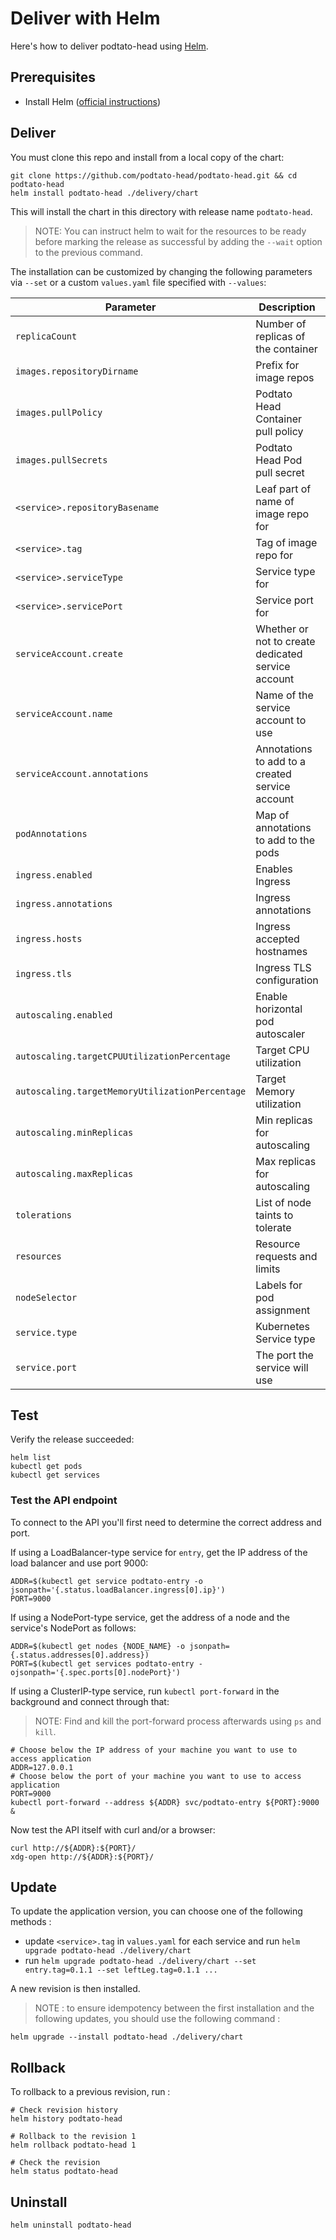 # Deliver with Helm

Here's how to deliver podtato-head using [Helm](https://helm.sh).

## Prerequisites

- Install Helm ([official instructions](https://helm.sh/docs/intro/install/))

## Deliver

You must clone this repo and install from a local copy of the chart:

```
git clone https://github.com/podtato-head/podtato-head.git && cd podtato-head
helm install podtato-head ./delivery/chart
```

This will install the chart in this directory with release name `podtato-head`.

> NOTE: You can instruct helm to wait for the resources to be ready before
marking the release as successful by adding the `--wait` option to the previous
command.

The installation can be customized by changing the following parameters via
`--set` or a custom `values.yaml` file specified with `--values`:

| Parameter                       | Description                                                     | Default                      |
| ------------------------------- | ----------------------------------------------------------------| -----------------------------|
| `replicaCount`                  | Number of replicas of the container                             | `1`                          |
| `images.repositoryDirname`      | Prefix for image repos                                          | `ghcr.io/podtato-head`       |
| `images.pullPolicy`             | Podtato Head Container pull policy                              | `IfNotPresent`               |
| `images.pullSecrets`            | Podtato Head Pod pull secret                                    | ``                           |
| `<service>.repositoryBasename`  | Leaf part of name of image repo for <service>                   | `entry`, `hat`, etc.         |
| `<service>.tag`                 | Tag of image repo for <service>                                 | `0.1.0`                      |
| `<service>.serviceType`         | Service type for <service>                                      | `LoadBalancer` for main      |
| `<service>.servicePort`         | Service port for <service>                                      | `9000`-`9005`                |
| `serviceAccount.create`         | Whether or not to create dedicated service account              | `true`                       |
| `serviceAccount.name`           | Name of the service account to use                              | `default`                    |
| `serviceAccount.annotations`    | Annotations to add to a created service account                 | `{}`                         |
| `podAnnotations`                | Map of annotations to add to the pods                           | `{}`                         |
| `ingress.enabled`               | Enables Ingress                                                 | `false`                      |
| `ingress.annotations`           | Ingress annotations                                             | `{}`                         |
| `ingress.hosts`                 | Ingress accepted hostnames                                      | `[]`                         |
| `ingress.tls`                   | Ingress TLS configuration                                       | `[]`                         |
| `autoscaling.enabled`           | Enable horizontal pod autoscaler                                | `false`                      |
| `autoscaling.targetCPUUtilizationPercentage`  | Target CPU utilization                            | `80`                         |
| `autoscaling.targetMemoryUtilizationPercentage`  | Target Memory utilization                      | `80`                         |
| `autoscaling.minReplicas`       | Min replicas for autoscaling                                    | `1`                          |
| `autoscaling.maxReplicas`       | Max replicas for autoscaling                                    | `100`                        |
| `tolerations`                   | List of node taints to tolerate                                 | `[]`                         |
| `resources`                     | Resource requests and limits                                    | `{}`                         |
| `nodeSelector`                  | Labels for pod assignment                                       | `{}`                         |
| `service.type`                  | Kubernetes Service type                                         | `ClusterIP`                  |
| `service.port`                  | The port the service will use                                   | `9000`                       |

## Test

Verify the release succeeded:

```
helm list
kubectl get pods
kubectl get services
```

### Test the API endpoint

To connect to the API you'll first need to determine the correct address and
port.

If using a LoadBalancer-type service for `entry`, get the IP address of the load balancer
and use port 9000:

```
ADDR=$(kubectl get service podtato-entry -o jsonpath='{.status.loadBalancer.ingress[0].ip}')
PORT=9000
```

If using a NodePort-type service, get the address of a node and the service's
NodePort as follows:

```
ADDR=$(kubectl get nodes {NODE_NAME} -o jsonpath={.status.addresses[0].address})
PORT=$(kubectl get services podtato-entry -ojsonpath='{.spec.ports[0].nodePort}')
```

If using a ClusterIP-type service, run `kubectl port-forward` in the background
and connect through that:

> NOTE: Find and kill the port-forward process afterwards using `ps` and `kill`.

```
# Choose below the IP address of your machine you want to use to access application 
ADDR=127.0.0.1
# Choose below the port of your machine you want to use to access application 
PORT=9000
kubectl port-forward --address ${ADDR} svc/podtato-entry ${PORT}:9000 &
```

Now test the API itself with curl and/or a browser:

```
curl http://${ADDR}:${PORT}/
xdg-open http://${ADDR}:${PORT}/
```

## Update

To update the application version, you can choose one of the following methods :

- update `<service>.tag` in `values.yaml` for each service and run `helm upgrade podtato-head ./delivery/chart`
- run `helm upgrade podtato-head ./delivery/chart --set entry.tag=0.1.1 --set leftLeg.tag=0.1.1 ...`

A new revision is then installed.

> NOTE : to ensure idempotency between the first installation and the following updates, you should use the following command :

```
helm upgrade --install podtato-head ./delivery/chart
```

## Rollback

To rollback to a previous revision, run :

```
# Check revision history
helm history podtato-head

# Rollback to the revision 1
helm rollback podtato-head 1

# Check the revision
helm status podtato-head
```

## Uninstall

```
helm uninstall podtato-head
```